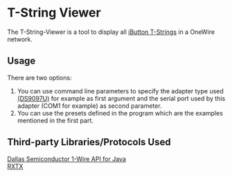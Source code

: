 # T-String Viewer

The T-String-Viewer is a tool to display all [iButton T-Strings](https://www.ibuttonlink.com/products/t-string) in a OneWire network.

## Usage
There are two options:
1. You can use command line parameters to specify the adapter type used [(DS9097U)](https://www.ibuttonlink.com/products/linkusb) for example as first argument and the serial port used by this adapter (COM1 for example) as second parameter.
2. You can use the presets defined in the program which are the examples mentioned in the first part.

## Third-party Libraries/Protocols Used

[Dallas Semiconductor 1-Wire API for Java](https://www.maximintegrated.com/en/products/ibutton/software/1wire/1wire_api.cfm)  
[RXTX](http://rxtx.qbang.org/wiki/index.php/Main_Page)
